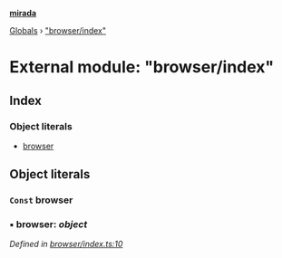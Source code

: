 **[mirada](../README.md)**

[Globals](../README.md) › ["browser/index"](_browser_index_.md)

# External module: "browser/index"

## Index

### Object literals

* [browser](_browser_index_.md#const-browser)

## Object literals

### `Const` browser

### ▪ **browser**: *object*

*Defined in [browser/index.ts:10](https://github.com/cancerberoSgx/mirada/blob/eecc091/mirada/src/browser/index.ts#L10)*